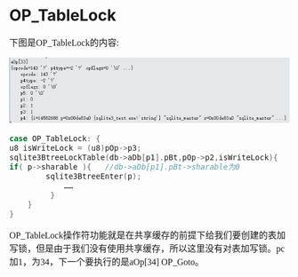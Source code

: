 # OP_TableLock
<font face="微软雅黑" size="3px">

下图是OP_TableLock的内容:

![](4-5-3.jpg)
```c
case OP_TableLock: {
u8 isWriteLock = (u8)pOp->p3;
sqlite3BtreeLockTable(db->aDb[p1].pBt,pOp->p2,isWriteLock){
if( p->sharable ){   //db->aDb[p1].pBt->sharable为0
		sqlite3BtreeEnter(p);
	    	……
	     }
	}
}

```
OP_TableLock操作符功能就是在共享缓存的前提下给我们要创建的表加写锁，但是由于我们没有使用共享缓存，所以这里没有对表加写锁。pc加1，为34，下一个要执行的是aOp[34] OP_Goto。
